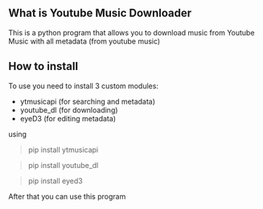 ## What is Youtube Music Downloader

This is a python program that allows you to download music from Youtube Music with all metadata (from youtube music)

## How to install

To use you need to install 3 custom modules:
* ytmusicapi (for searching and metadata)
* youtube_dl (for downloading)
* eyeD3 (for editing metadata)

using
> pip install ytmusicapi

> pip install youtube_dl

> pip install eyed3

After that you can use this program
